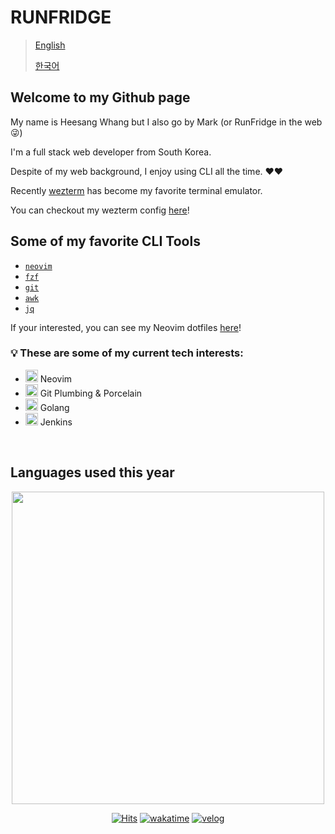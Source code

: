 # RUNFRIDGE

> [English](README.md)
>
> [한국어](README_KO.md)

## Welcome to my Github page

My name is Heesang Whang but I also go by Mark (or RunFridge in the web 😜)

I'm a full stack web developer from South Korea.

Despite of my web background, I enjoy using CLI all the time. ❤️❤️

Recently [wezterm](https://wezfurlong.org/wezterm/) has become my favorite terminal emulator.

You can checkout my wezterm config [here](https://github.com/hwhang0917/wezterm)!

## Some of my favorite CLI Tools

- [`neovim`](https://github.com/neovim/neovim)
- [`fzf`](https://github.com/junegunn/fzf)
- [`git`](https://git-scm.com/)
- [`awk`](https://www.gnu.org/software/gawk/manual/gawk.html)
- [`jq`](https://jqlang.github.io/jq/manual/)

If your interested, you can see my Neovim dotfiles [here](https://github.com/hwhang0917/nvim)!

### 💡 These are some of my current tech interests:

<ul>
    <li>
        <img src="https://noticon-static.tammolo.com/dgggcrkxq/image/upload/v1658627782/noticon/ltx7mg3uludcsgblvkce.png" width="20px">
        <span> Neovim </span>
    </li>
    <li>
        <img src="https://noticon-static.tammolo.com/dgggcrkxq/image/upload/v1566913419/noticon/xf9bevlrgugi7xj6xkhp.png" width="20px">
        <span> Git Plumbing & Porcelain </span>
    </li>
    <li>
        <img src="https://noticon-static.tammolo.com/dgggcrkxq/image/upload/v1640252259/noticon/plbpsqmf2vq7e2adh09r.png" width="20px">
        <span> Golang </span>
    </li>
    <li>
        <img src="https://noticon-static.tammolo.com/dgggcrkxq/image/upload/v1566778391/noticon/l0uiouhpeiq31huqu7ft.jpg" width="20px">
        <span> Jenkins </span>
    </li>
</ul>

<br />

## Languages used this year

<div align=center>
<img src="https://wakatime.com/share/@heesangw/e281a9df-1a9d-49c1-8ade-a9d3248c2d6e.png" width="500px" />

[![Hits](https://hits.sh/github.com/hwhang0917.svg?view=today-total&label=visitors)](https://hits.sh/github.com/hwhang0917/)
[![wakatime](https://wakatime.com/badge/user/fa40e415-9fa3-4a66-88b8-f50819bf5511.svg)](https://wakatime.com/@fa40e415-9fa3-4a66-88b8-f50819bf5511)
[![velog](https://img.shields.io/badge/velog-RunFridge-20C997?logo=velog)](https://velog.io/@runfridge)
</div>

